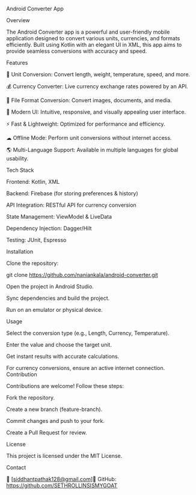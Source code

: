 Android Converter App

Overview

The Android Converter app is a powerful and user-friendly mobile application designed to convert various units, currencies, and formats efficiently. Built using Kotlin with an elegant UI in XML, this app aims to provide seamless conversions with accuracy and speed.

Features

📏 Unit Conversion: Convert length, weight, temperature, speed, and more.

💰 Currency Converter: Live currency exchange rates powered by an API.

📄 File Format Conversion: Convert images, documents, and media.

🎨 Modern UI: Intuitive, responsive, and visually appealing user interface.

⚡ Fast & Lightweight: Optimized for performance and efficiency.

☁ Offline Mode: Perform unit conversions without internet access.

🌎 Multi-Language Support: Available in multiple languages for global usability.

Tech Stack

Frontend: Kotlin, XML

Backend: Firebase (for storing preferences & history)

API Integration: RESTful API for currency conversion

State Management: ViewModel & LiveData

Dependency Injection: Dagger/Hilt

Testing: JUnit, Espresso

Installation

Clone the repository:

git clone https://github.com/naniankala/android-converter.git

Open the project in Android Studio.

Sync dependencies and build the project.

Run on an emulator or physical device.

Usage

Select the conversion type (e.g., Length, Currency, Temperature).

Enter the value and choose the target unit.

Get instant results with accurate calculations.

For currency conversions, ensure an active internet connection.
Contribution

Contributions are welcome! Follow these steps:

Fork the repository.

Create a new branch (feature-branch).

Commit changes and push to your fork.

Create a Pull Request for review.

License

This project is licensed under the MIT License.

Contact

📧 [siddhantpathak128@gmail.com]🐙 GitHub: https://github.com/SETHROLLINSISMYGOAT
